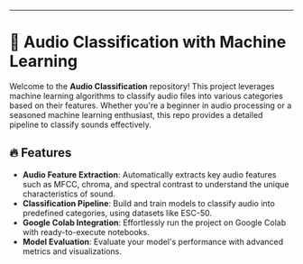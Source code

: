 
---

# 🎵 **Audio Classification with Machine Learning**

Welcome to the **Audio Classification** repository! This project leverages machine learning algorithms to classify audio files into various categories based on their features. Whether you're a beginner in audio processing or a seasoned machine learning enthusiast, this repo provides a detailed pipeline to classify sounds effectively.

## 🔥 **Features**

* **Audio Feature Extraction**: Automatically extracts key audio features such as MFCC, chroma, and spectral contrast to understand the unique characteristics of sound.
* **Classification Pipeline**: Build and train models to classify audio into predefined categories, using datasets like ESC-50.
* **Google Colab Integration**: Effortlessly run the project on Google Colab with ready-to-execute notebooks.
* **Model Evaluation**: Evaluate your model's performance with advanced metrics and visualizations.

